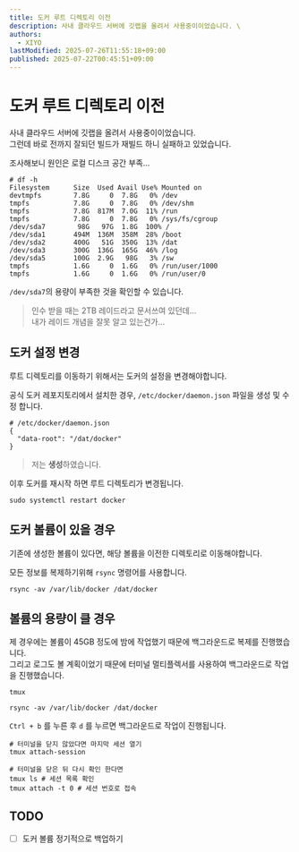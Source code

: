 ```yaml
---
title: 도커 루트 디렉토리 이전
description: 사내 클라우드 서버에 깃랩을 올려서 사용중이이었습니다. \
authors:
  - XIYO
lastModified: 2025-07-26T11:55:18+09:00
published: 2025-07-22T00:45:51+09:00
---
```

# 도커 루트 디렉토리 이전

사내 클라우드 서버에 깃랩을 올려서 사용중이이었습니다. \
그런데 바로 전까지 잘되던 빌드가 재빌드 하니 실패하고 있었습니다.

조사해보니 원인은 로컬 디스크 공간 부족...

```text
# df -h
Filesystem      Size  Used Avail Use% Mounted on
devtmpfs        7.8G     0  7.8G   0% /dev
tmpfs           7.8G     0  7.8G   0% /dev/shm
tmpfs           7.8G  817M  7.0G  11% /run
tmpfs           7.8G     0  7.8G   0% /sys/fs/cgroup
/dev/sda7        98G   97G  1.8G  100% /
/dev/sda1       494M  136M  358M  28% /boot
/dev/sda2       400G   51G  350G  13% /dat
/dev/sda3       300G  136G  165G  46% /log
/dev/sda5       100G  2.9G   98G   3% /sw
tmpfs           1.6G     0  1.6G   0% /run/user/1000
tmpfs           1.6G     0  1.6G   0% /run/user/0
```

`/dev/sda7`의 용량이 부족한 것을 확인할 수 있습니다.

> 인수 받을 때는 2TB 레이드라고 문서쓰여 있던데... \
> 내가 레이드 개념을 잘못 알고 있는건가...

## 도커 설정 변경

루트 디렉토리를 이동하기 위해서는 도커의 설정을 변경해야합니다.

공식 도커 레포지토리에서 설치한 경우, `/etc/docker/daemon.json` 파일을 생성 및 수정 합니다.

```text
# /etc/docker/daemon.json
{
  "data-root": "/dat/docker"
}
```

> 저는 **생성**하였습니다.

이후 도커를 재시작 하면 루트 디렉토리가 변경됩니다.

```shell
sudo systemctl restart docker
```

## 도커 볼륨이 있을 경우

기존에 생성한 볼륨이 있다면, 해당 볼륨을 이전한 디렉토리로 이동해야합니다.

모든 정보를 복제하기위해 `rsync` 명령어를 사용합니다.

```shell
rsync -av /var/lib/docker /dat/docker
```

## 볼륨의 용량이 클 경우

제 경우에는 볼륨이 45GB 정도에 밤에 작업했기 때문에 백그라운드로 복제를 진행했습니다. \
그리고 로그도 볼 계획이었기 때문에 터미널 멀티플렉서를 사용하여 백그라운드로 작업을 진행했습니다.

```shell
tmux
```

```shell
rsync -av /var/lib/docker /dat/docker
```

`Ctrl + b` 를 누른 후 `d` 를 누르면 백그라운드로 작업이 진행됩니다.

```shell
# 터미널을 닫지 않았다면 마지막 세션 열기
tmux attach-session

# 터미널을 닫은 뒤 다시 확인 한다면
tmux ls # 세션 목록 확인
tmux attach -t 0 # 세션 번호로 접속
```

## TODO

- [ ] 도커 볼륨 정기적으로 백업하기
